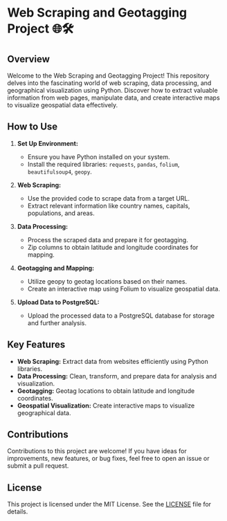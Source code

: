 # Web Scraping and Geotagging Project 🌐🛠️

## Overview

Welcome to the Web Scraping and Geotagging Project! This repository delves into the fascinating world of web scraping, data processing, and geographical visualization using Python. Discover how to extract valuable information from web pages, manipulate data, and create interactive maps to visualize geospatial data effectively.

## How to Use

1. **Set Up Environment:**
   - Ensure you have Python installed on your system.
   - Install the required libraries: `requests`, `pandas`, `folium`, `beautifulsoup4`, `geopy`.

2. **Web Scraping:**
   - Use the provided code to scrape data from a target URL.
   - Extract relevant information like country names, capitals, populations, and areas.

3. **Data Processing:**
   - Process the scraped data and prepare it for geotagging.
   - Zip columns to obtain latitude and longitude coordinates for mapping.

4. **Geotagging and Mapping:**
   - Utilize geopy to geotag locations based on their names.
   - Create an interactive map using Folium to visualize geospatial data.

5. **Upload Data to PostgreSQL:**
   - Upload the processed data to a PostgreSQL database for storage and further analysis.

## Key Features

- **Web Scraping:** Extract data from websites efficiently using Python libraries.
- **Data Processing:** Clean, transform, and prepare data for analysis and visualization.
- **Geotagging:** Geotag locations to obtain latitude and longitude coordinates.
- **Geospatial Visualization:** Create interactive maps to visualize geographical data.

## Contributions

Contributions to this project are welcome! If you have ideas for improvements, new features, or bug fixes, feel free to open an issue or submit a pull request.

## License

This project is licensed under the MIT License. See the [LICENSE](LICENSE) file for details.
